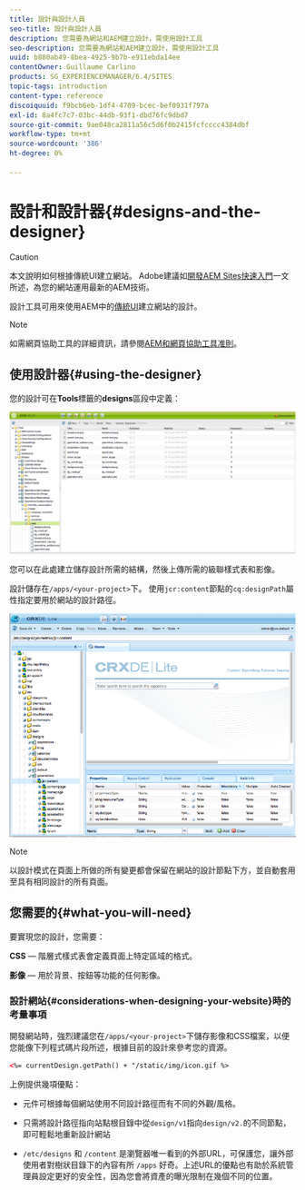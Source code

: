 ```yaml
---
title: 設計與設計人員
seo-title: 設計與設計人員
description: 您需要為網站和AEM建立設計，需使用設計工具
seo-description: 您需要為網站和AEM建立設計，需使用設計工具
uuid: b880ab49-8bea-4925-9b7b-e911ebda14ee
contentOwner: Guillaume Carlino
products: SG_EXPERIENCEMANAGER/6.4/SITES
topic-tags: introduction
content-type: reference
discoiquuid: f9bcb6eb-1df4-4709-bcec-bef0931f797a
exl-id: 8a4fc7c7-03bc-44db-93f1-dbd76fc9dbd7
source-git-commit: 9ae048ca2811a56c5d6f0b2415fcfcccc4384dbf
workflow-type: tm+mt
source-wordcount: '386'
ht-degree: 0%

---
```


# 設計和設計器{#designs-and-the-designer}

>[!CAUTION]
>
>本文說明如何根據傳統UI建立網站。 Adobe建議如[開發AEM Sites快速入門](/help/sites-developing/getting-started.md)一文所述，為您的網站運用最新的AEM技術。

設計工具可用來使用AEM中的[傳統UI](/help/release-notes/touch-ui-features-status.md)建立網站的設計。

>[!NOTE]
>
>如需網頁協助工具的詳細資訊，請參閱[AEM和網頁協助工具准則](/help/managing/web-accessibility.md)。

## 使用設計器{#using-the-designer}

您的設計可在&#x200B;**Tools**&#x200B;標籤的&#x200B;**designs**&#x200B;區段中定義：

![screen_shot_2012-02-01at30237pm](assets/screen_shot_2012-02-01at30237pm.png)

您可以在此處建立儲存設計所需的結構，然後上傳所需的級聯樣式表和影像。

設計儲存在`/apps/<your-project>`下。 使用`jcr:content`節點的`cq:designPath`屬性指定要用於網站的設計路徑。

![chlimage_1-74](assets/chlimage_1-74.png)

>[!NOTE]
>
>以設計模式在頁面上所做的所有變更都會保留在網站的設計節點下方，並自動套用至具有相同設計的所有頁面。

## 您需要的{#what-you-will-need}

要實現您的設計，您需要：

**CSS**  — 階層式樣式表會定義頁面上特定區域的格式。

**影像**  — 用於背景、按鈕等功能的任何影像。

### 設計網站{#considerations-when-designing-your-website}時的考量事項

開發網站時，強烈建議您在`/apps/<your-project>`下儲存影像和CSS檔案，以便您能像下列程式碼片段所述，根據目前的設計來參考您的資源。

```xml
<%= currentDesign.getPath() + "/static/img/icon.gif %>
```

上例提供幾項優點：

* 元件可根據每個網站使用不同設計路徑而有不同的外觀/風格。
* 只需將設計路徑指向站點根目錄中從`design/v1`指向`design/v2.`的不同節點，即可輕鬆地重新設計網站

* `/etc/designs` 和 `/content` 是瀏覽器唯一看到的外部URL，可保護您，讓外部使用者對樹狀目錄下的內容有所 `/apps` 好奇。上述URL的優點也有助於系統管理員設定更好的安全性，因為您會將資產的曝光限制在幾個不同的位置。
